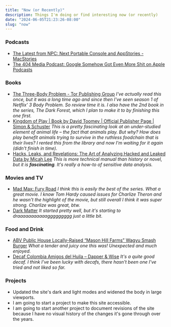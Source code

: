 ```yaml
---
title: "Now (or Recently)"
description: Things I'm doing or find interesting now (or recently)
date: "2024-06-05T21:23:26-08:00"
slug: "now"
---
```


### Podcasts

- [The Latest from NPC: Next Portable Console and AppStories - MacStories](https://www.macstories.net/news/the-latest-from-npc-next-portable-console-and-appstories/)
- [The 404 Media Podcast: Google Somehow Got Even More Shit on Apple Podcasts](https://podcasts.apple.com/us/podcast/google-somehow-got-even-more-shit/id1703615331?i=1000657165033)

### Books

- [The Three-Body Problem - Tor Publishing Group](https://torpublishinggroup.com/the-three-body-problem/) *I've actually read this once, but it was a long time ago and since then I've seen season 1 of Netflix' 3 Body Problem. So review time it is. I also have the 2nd book in the series, The Dark Forest, which I plan to make it to by finishing this one first.*
- [Kingdom of Play | Book by David Toomey | Official Publisher Page | Simon & Schuster](https://www.simonandschuster.com/books/Kingdom-of-Play/David-Toomey/9781982154462) *This is a pretty fascinating look at an under-studied element of animal life – the fact that animals play. But why? How does play benefit animals trying to survive in the ruthless foodchain that is their lives? I rented this from the library and now I'm waiting for it again (didn't finish in time).*
- [Hacks, Leaks, and Revelations: The Art of Analyzing Hacked and Leaked Data by Micah Lee](https://hacksandleaks.com/) *This is more technical manual than history or novel, but it is **fascinating**. It's really a how-to of sensitive data analysis.*

### Movies and TV

- [Mad Max: Fury Road](https://www.warnerbros.com/movies/mad-max-fury-road) *I think this is easily the best of the series. What a great movie. I know Tom Hardy caused issues for Charlize Theron and he wasn't the highlight of the movie, but still overall I think it was super strong. Charlize was great, btw.*
- [Dark Matter](https://tv.apple.com/us/show/dark-matter/umc.cmc.4luj45vtqpmjsvb6sc2675oeg) *It started pretty well, but it's starting to draaaaaaaaaaaggggggggg just a little bit.*

### Food and Drink

- [ABV Public House Locally-Raised “Mason Hill Farms” Wagyu Smash Burger](https://abvpub.com/mainmenu) *What a tender and juicy one this was! Unexpected and much enjoyed.*  
- [Decaf Colombia Amigos del Huila – Dapper & Wise](https://dapperandwise.com/collections/coffee/products/decaf-rwanda-baho?variant=44503883252021) *It's a quite good decaf. I think I've been lucky with decafs, there hasn't been one I've tried and not liked so far.*

### Projects

- Updated the site's dark and light modes and widened the body in large viewports.
- I am going to start a project to make this site accessible.
- I am going to start another project to document revisions of the site because I have no visual history of the changes it's gone through over the years.
